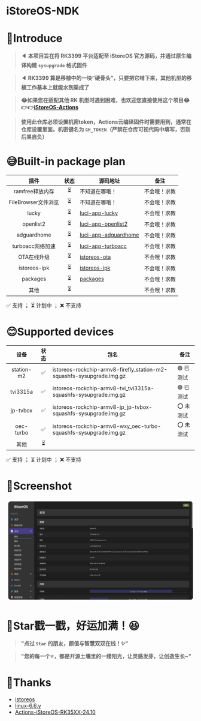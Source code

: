 # iStoreOS-NDK

# 🤔Introduce
> **🔈 本项目旨在将 RK3399 平台适配至 iStoreOS 官方源码，并通过原生编译构建 `sysupgrade` 格式固件**

> **🔈 RK3399 算是移植中的一块“硬骨头”，只要把它啃下来，其他机型的移植工作基本上就能水到渠成了**

> **😂如果您在适配其他 RK 机型时遇到困难，也欢迎您直接使用这个项目😂👉👉[iStoreOS-Actions](https://github.com/Kwonelee/iStoreOS-Actions/releases)**

> **使用此仓库必须设置机密token，Actions云编译固件时需要用到，通常在仓库设置里面。机密键名为 `GH_TOKEN`（严禁在仓库可视代码中填写，否则后果自负）**

# 😅Built-in package plan
| 插件                     | 状态 | 源码地址                                                                   | 备注         |
|:------------------------:|:----:| ------------------------------------------------------------------------- | ------------ |
| ramfree释放内存          | ⏳   | 不知道在哪哦！                                                             | 不会哦！求教 |
| FileBrowser文件浏览      | ⏳   | 不知道在哪哦！                                                             | 不会哦！求教 |
| lucky                    | ⏳   | [luci-app-lucky](https://github.com/gdy666/luci-app-lucky)               | 不会哦！求教 |
| openlist2                | ⏳   | [luci-app-openlist2](https://github.com/sbwml/luci-app-openlist2)        | 不会哦！求教 |
| adguardhome              | ⏳   | [luci-app-adguardhome](https://github.com/sirpdboy/luci-app-adguardhome) | 不会哦！求教 |
| turboacc网络加速         | ⏳   | [luci-app-turboacc](https://github.com/chenmozhijin/turboacc)             | 不会哦！求教 |
| OTA在线升级	             | ⏳   | [istoreos-ota](https://github.com/Kwonelee/istoreos-ota)                 | 不会哦！求教 |
| istoreos-ipk	           | ⏳   | [istoreos-ipk](https://github.com/Jaykwok2999/istoreos-ipk)              | 不会哦！求教 |
| packages	               | ⏳   | [packages](https://github.com/sos801107/packages)                        | 不会哦！求教 |
| 其他                     | ⏳   |                                                                          | 不会哦！求教 |

✅ 支持 ； ⏳ 计划中 ； ❌ 不支持

# 😊Supported devices
| 设备       | 状态   | 包名                                                                    | 备注               |
|:----------:|:------:| ----------------------------------------------------------------------- | ------------------ |
| station-m2 |  ✅    | istoreos-rockchip-armv8-firefly_station-m2-squashfs-sysupgrade.img.gz  | 🟢 已测试          |
| tvi3315a   |  ✅    | istoreos-rockchip-armv8-tvi_tvi3315a-squashfs-sysupgrade.img.gz        | 🟢 已测试          |
| jp-tvbox   |  ✅    | istoreos-rockchip-armv8-jp_jp-tvbox-squashfs-sysupgrade.img.gz         | ⭕ 未测试          |
| oec-turbo  |  ✅    | istoreos-rockchip-armv8-wxy_oec-turbo-squashfs-sysupgrade.img.gz       | ⭕ 未测试          |
| 其他       |  ⏳    |                                                                         |                    |

✅ 支持 ； ⏳ 计划中 ； ❌ 不支持

# 🤗Screenshot
![screenshots](./configfiles/screenshot/screenshot2.png)

# 🌟Star戳一戳，好运加满！😆
> **"点过 `Star` 的朋友，颜值与智慧双双在线！✨"**

> **"您的每一个⭐️，都是开源土壤里的一缕阳光，让灵感发芽，让创造生长~"**

# 🙏Thanks
- [istoreos](https://github.com/istoreos/istoreos)
- [linux-6.6.y](https://github.com/unifreq/linux-6.6.y)
- [Actions-iStoreOS-RK35XX-24.10](https://github.com/xiaomeng9597/Actions-iStoreOS-RK35XX-24.10)
